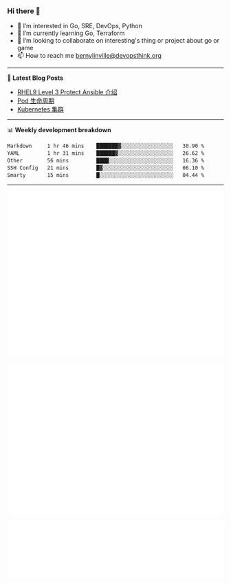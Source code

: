 ### Hi there 👋

- 👀 I’m interested in Go, SRE, DevOps, Python
- 🌱 I’m currently learning Go, Terraform
- 👯 I’m looking to collaborate on interesting's thing or project about go or game
- 📫 How to reach me bernylinville@devopsthink.org

-------

**📝 Latest Blog Posts**

<!-- BLOG-POST-LIST:START -->
- [RHEL9 Level 3 Protect Ansible 介绍](https://devopsthink.org/archives/rhel9-level3-protect-ansible-role)
- [Pod 生命周期](https://devopsthink.org/archives/pod-Lifecycle)
- [Kubernetes 集群](https://devopsthink.org/archives/kubernetes-cluster)
<!-- BLOG-POST-LIST:END -->

-------

📊 **Weekly development breakdown**
<!--START_SECTION:waka-->

```txt
Markdown     1 hr 46 mins    ███████▓░░░░░░░░░░░░░░░░░   30.90 %
YAML         1 hr 31 mins    ██████▓░░░░░░░░░░░░░░░░░░   26.62 %
Other        56 mins         ████░░░░░░░░░░░░░░░░░░░░░   16.36 %
SSH Config   21 mins         █▓░░░░░░░░░░░░░░░░░░░░░░░   06.10 %
Smarty       15 mins         █░░░░░░░░░░░░░░░░░░░░░░░░   04.44 %
```

<!--END_SECTION:waka-->

-------

![Metrics](/github-metrics.svg)

![isocalendar fullyear](/metrics.plugin.isocalendar.fullyear.svg)

![languages details](/metrics.plugin.languages.details.svg)
